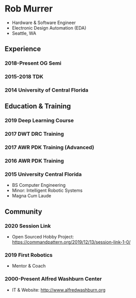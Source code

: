 # Rob Murrer
* Hardware & Software Engineer
* Electronic Design Automation (EDA)
* Seattle, WA

## Experience
### 2018-Present OG Semi
### 2015-2018 TDK
### 2014 University of Central Florida

## Education & Training

### 2019 Deep Learning Course
### 2017 DWT DRC Training
### 2017 AWR PDK Training (Advanced)
### 2016 AWR PDK Training

### 2015 University Central Florida
* BS Computer Engineering
* Minor: Intelligent Robotic Systems
* Magna Cum Laude

## Community

### 2020 Session Link
- Open Sourced Hobby Project: https://commandpattern.org/2019/12/13/session-link-1-0/

### 2019 First Robotics
- Mentor & Coach 

### 2000-Present Alfred Washburn Center
- IT & Website: http://www.alfredwashburn.org
